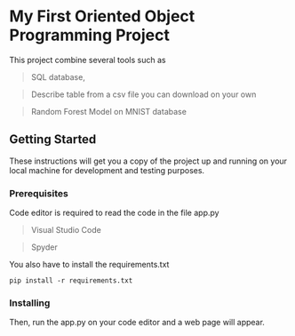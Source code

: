 # My First Oriented Object Programming Project

This project combine several tools such as 
> SQL database, 

> Describe table from a csv file you can download on your own

> Random Forest Model on MNIST database

## Getting Started

These instructions will get you a copy of the project up and running on your local machine for development and testing purposes.

### Prerequisites

Code editor is required to read the code in the file app.py
> Visual Studio Code

> Spyder 

You also have to install the requirements.txt

```
pip install -r requirements.txt
```

### Installing

Then, run the app.py on your code editor and a web page will appear.

